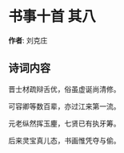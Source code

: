 # 书事十首  其八

**作者**: 刘克庄

## 诗词内容

晋士材疏辩舌优，俗虽虚诞尚清修。

可容卿等数百辈，亦过江来第一流。

元老纵然挥玉麈，七贤已有执牙筹。

后来灵宝真儿态，书画惟凭夺与偷。

